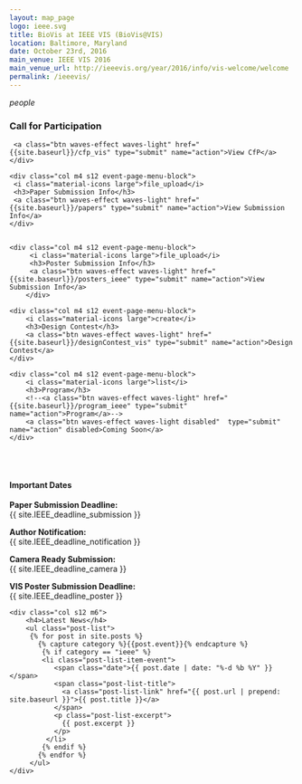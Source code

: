 ```yaml
---
layout: map_page
logo: ieee.svg
title: BioVis at IEEE VIS (BioVis@VIS)
location: Baltimore, Maryland
date: October 23rd, 2016
main_venue: IEEE VIS 2016
main_venue_url: http://ieeevis.org/year/2016/info/vis-welcome/welcome
permalink: /ieeevis/
---
```


<div class="row center-align">
    <div class="col m4 s12 event-page-menu-block">
     <i class="material-icons large">people</i>
     <h3>Call for Participation</h3>

     <a class="btn waves-effect waves-light" href="{{site.baseurl}}/cfp_vis" type="submit" name="action">View CfP</a>
    </div>

    <div class="col m4 s12 event-page-menu-block">
     <i class="material-icons large">file_upload</i>
     <h3>Paper Submission Info</h3>
     <a class="btn waves-effect waves-light" href="{{site.baseurl}}/papers" type="submit" name="action">View Submission Info</a>
    </div>


    <div class="col m4 s12 event-page-menu-block">
         <i class="material-icons large">file_upload</i>
         <h3>Poster Submission Info</h3>
         <a class="btn waves-effect waves-light" href="{{site.baseurl}}/posters_ieee" type="submit" name="action">View Submission Info</a>
        </div>

</div>

<div class="row center-align">

    <div class="col m4 s12 event-page-menu-block">
        <i class="material-icons large">create</i>
        <h3>Design Contest</h3>
        <a class="btn waves-effect waves-light" href="{{site.baseurl}}/designContest_vis" type="submit" name="action">Design Contest</a>
    </div>

    <div class="col m4 s12 event-page-menu-block">
        <i class="material-icons large">list</i>
        <h3>Program</h3>
        <!--<a class="btn waves-effect waves-light" href="{{site.baseurl}}/program_ieee" type="submit" name="action">Program</a>-->
        <a class="btn waves-effect waves-light disabled"  type="submit" name="action" disabled>Coming Soon</a>
    </div>
</div>

<br/>
<br/>

<div class="row left-align">
    <div class="col s12 m6">
        <h4>Important Dates</h4>
        <p><strong>Paper Submission Deadline:</strong><br>{{ site.IEEE_deadline_submission }} </p>
        <p><strong>Author Notification:</strong><br>{{ site.IEEE_deadline_notification }} </p>
        <p><strong>Camera Ready Submission:</strong><br>{{ site.IEEE_deadline_camera }} </p>
        <p><strong>VIS Poster Submission Deadline:</strong><br>{{ site.IEEE_deadline_poster }} </p>
    </div>

    <div class="col s12 m6">
        <h4>Latest News</h4>
        <ul class="post-list">
         {% for post in site.posts %}
           {% capture category %}{{post.event}}{% endcapture %}
            {% if category == "ieee" %}
            <li class="post-list-item-event">
               <span class="date">{{ post.date | date: "%-d %b %Y" }}</span>
               <span class="post-list-title">
                 <a class="post-list-link" href="{{ post.url | prepend: site.baseurl }}">{{ post.title }}</a>
               </span>
               <p class="post-list-excerpt">
                 {{ post.excerpt }}
               </p>              
             </li>
            {% endif %}
           {% endfor %}
         </ul>
    </div>
</div>
